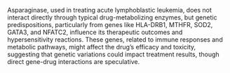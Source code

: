 Asparaginase, used in treating acute lymphoblastic leukemia, does not interact directly through typical drug-metabolizing enzymes, but genetic predispositions, particularly from genes like HLA-DRB1, MTHFR, SOD2, GATA3, and NFATC2, influence its therapeutic outcomes and hypersensitivity reactions. These genes, related to immune responses and metabolic pathways, might affect the drug’s efficacy and toxicity, suggesting that genetic variations could impact treatment results, though direct gene-drug interactions are speculative.